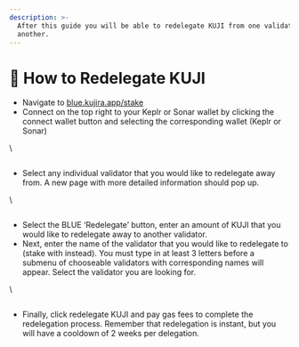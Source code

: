 ```yaml
---
description: >-
  After this guide you will be able to redelegate KUJI from one validator to
  another.
---
```


# 📰 How to Redelegate KUJI

* Navigate to [blue.kujira.app/stake](https://blue.kujira.app/stake)
* Connect on the top right to your Keplr or Sonar wallet by clicking the connect wallet button and selecting the corresponding wallet (Keplr or Sonar)

\


<figure><img src="https://lh4.googleusercontent.com/3_kk5Llb_AiG6dbLjUsVmcjlDnSVbZl6JPGVhG__BQufqcKPuvrcahPyHAOtf4_lIJsF_f68k2kW0PRw9gAphLzLuzKV8_un7SlpfJxxS2Nsjb9dMqOmOLG4odoxaqlLBU080tADol27Nrs6QseT5EM" alt=""><figcaption></figcaption></figure>

* Select any individual validator that you would like to redelegate away from. A new page with more detailed information should pop up.

\


<figure><img src="https://lh3.googleusercontent.com/3vMRTLDu_swJZ7yfcPVsSXac5tFcE3GbK94he6iJ7FJyrAjXwdqWIsrcT1IBojgAD81jv9vSNhT60tLOzWOmbWnHpYCxW5JJ5XnbDQxIsT7izgUn7KbDWCU3hQNZWpSJdID-JCPL-_isSaN2DbeaTws" alt=""><figcaption></figcaption></figure>

* Select the BLUE ‘Redelegate’ button, enter an amount of KUJI that you would like to redelegate away to another validator.
* Next, enter the name of the validator that you would like to redelegate to (stake with instead). You must type in at least 3 letters before a submenu of chooseable validators with corresponding names will appear. Select the validator you are looking for.

\


<figure><img src="https://lh4.googleusercontent.com/9-5Km86df444RWy-9lVFH4jA8aorvfOLoCJ5Lp3j_H08L0A2vg-wVaPjWeFYIHBxWJDBYbqUPKJNd_i2ytR3qYHT2Rb4eFZ6-TdfCLkoQk4tUwar3r3dgvuAbQn2ShqefeZJT2nbPcMjk9EpXdy3fGA" alt=""><figcaption></figcaption></figure>

* Finally, click redelegate KUJI and pay gas fees to complete the redelegation process. Remember that redelegation is instant, but you will have a cooldown of 2 weeks per delegation.
